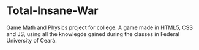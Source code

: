 # Total-Insane-War
Game Math and Physics project for college. A game made in HTML5, CSS and JS, using all the knowlegde gained during the classes in Federal University of Ceará.
